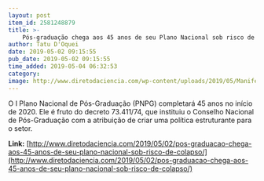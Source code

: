 ```yaml
---
layout: post
item_id: 2581248879
title: >-
    Pós-graduação chega aos 45 anos de seu Plano Nacional sob risco de colapso
author: Tatu D'Oquei
date: 2019-05-02 09:15:55
pub_date: 2019-05-02 09:15:55
time_added: 2019-05-04 06:32:53
category: 
image: http://www.diretodaciencia.com/wp-content/uploads/2019/05/Manifestacao_ANPG.jpg
---
```


O I Plano Nacional de Pós-Graduação (PNPG) completará 45 anos no início de 2020. Ele é fruto do decreto 73.411/74, que instituiu o Conselho Nacional de Pós-Graduação com a atribuição de criar uma política estruturante para o setor.

**Link:** [http://www.diretodaciencia.com/2019/05/02/pos-graduacao-chega-aos-45-anos-de-seu-plano-nacional-sob-risco-de-colapso/](http://www.diretodaciencia.com/2019/05/02/pos-graduacao-chega-aos-45-anos-de-seu-plano-nacional-sob-risco-de-colapso/)

